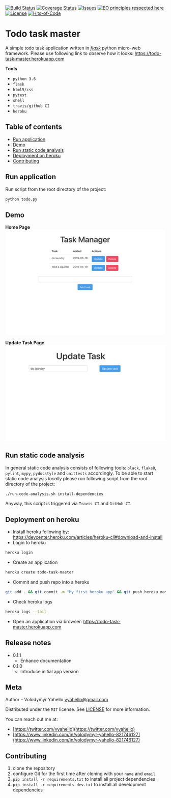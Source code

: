 [![Build Status](https://travis-ci.org/vyahello/todo-task-manager.svg?branch=master)](https://travis-ci.org/vyahello/todo-task-manager)
[![Coverage Status](https://coveralls.io/repos/github/vyahello/todo-task-manager/badge.svg?branch=master)](https://coveralls.io/github/vyahello/todo-task-manager?branch=master)
[![Issues](https://img.shields.io/github/issues/vyahello/todo-task-manager)](https://github.com/vyahello/todo-task-manager/issues)
[![EO principles respected here](https://www.elegantobjects.org/badge.svg)](https://www.elegantobjects.org)
[![License](https://img.shields.io/badge/License-Apache%202.0-blue.svg)](LICENSE.md)
[![Hits-of-Code](https://hitsofcode.com/github/vyahello/todo-task-manager)](https://hitsofcode.com/view/github/vyahello/todo-task-manager)

# Todo task master
A simple todo task application written in [_flask_](http://flask.palletsprojects.com) python micro-web framework. 
Please use following link to observe how it looks: https://todo-task-master.herokuapp.com

**Tools**
- `python 3.6`
- `flask`
- `html5/css`
- `pytest`
- `shell`
- `travis/github CI`
- `heroku`

## Table of contents
- [Run application](#run-application)
- [Demo](#demo)
- [Run static code analysis](#run-static-code-analysis)
- [Deployment on heroku](#deployment-on-heroku)
- [Contributing](#contributing)

## Run application
Run script from the root directory of the project:
```bash
python todo.py
```

## Demo
**Home Page**
![Screenshot](static/home%20page.png)

**Update Task Page**
![Screenshot](static/update%20task.png)

## Run static code analysis
In general static code analysis consists of following tools: `black`, `flake8`, `pylint`, `mypy`, `pydocstyle` and `unittests` accordingly.
To be able to start static code analysis _locally_ please run following script from the root directory of the project:
```bash
./run-code-analysis.sh install-dependencies
```
Anyway, this script is triggered via `Travis CI` and `GitHub CI`.

## Deployment on heroku
- Install heroku following by: https://devcenter.heroku.com/articles/heroku-cli#download-and-install
- Login to heroku
```bash
heroku login
```
- Create an application
```bash
heroku create todo-task-master
```
- Commit and push repo into a heroku
```bash
git add . && git commit -m "My first heroku app" && git push heroku master
```
- Check heroku logs
```bash
heroku logs --tail
```
- Open an application via browser: https://todo-task-master.herokuapp.com

## Release notes

* 0.1.1
    * Enhance documentation
* 0.1.0
    * Introduce initial app version

## Meta
Author – Volodymyr Yahello vyahello@gmail.com

Distributed under the `MIT` license. See [LICENSE](LICENSE.md) for more information.

You can reach out me at:
* [https://twitter.com/vyahello](https://twitter.com/vyahello)
* [https://www.linkedin.com/in/volodymyr-yahello-821746127](https://www.linkedin.com/in/volodymyr-yahello-821746127)

## Contributing
1. clone the repository
2. configure Git for the first time after cloning with your `name` and `email`
3. `pip install -r requirements.txt` to install all project dependencies
4. `pip install -r requirements-dev.txt` to install all development dependencies
